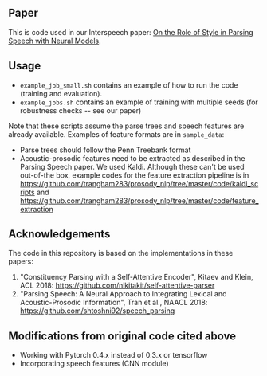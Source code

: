 ## Paper
This is code used in our Interspeech paper: [On the Role of Style in Parsing Speech with Neural Models](https://ttmt001.github.io/pdfs/3122_Paper.pdf).

## Usage
* `example_job_small.sh` contains an example of how to run the code (training and evaluation). 
* `example_jobs.sh` contains an example of training with multiple seeds (for robustness checks -- see our paper)

Note that these scripts assume the parse trees and speech features are already available. Examples of feature formats are in `sample_data`:
* Parse trees should follow the Penn Treebank format
* Acoustic-prosodic features need to be extracted as described in the Parsing Speech paper. We used Kaldi. Although these can't be used out-of-the box, example codes for the feature extraction pipeline is in https://github.com/trangham283/prosody_nlp/tree/master/code/kaldi_scripts and https://github.com/trangham283/prosody_nlp/tree/master/code/feature_extraction

## Acknowledgements
The code in this repository is based on the implementations in these papers:
1. "Constituency Parsing with a Self-Attentive Encoder", Kitaev and Klein, ACL 2018: 
https://github.com/nikitakit/self-attentive-parser 
2. "Parsing Speech: A Neural Approach to Integrating Lexical and Acoustic-Prosodic Information", Tran et al., NAACL 2018: 
https://github.com/shtoshni92/speech_parsing


## Modifications from original code cited above
* Working with Pytorch 0.4.x instead of 0.3.x or tensorflow 
* Incorporating speech features (CNN module) 
